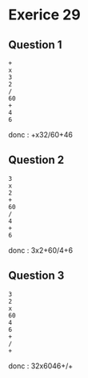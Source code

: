 # Exerice 29
## Question 1
```
+    
x    
3    
2    
/    
60    
+    
4    
6    
```
donc : +x32/60+46    

## Question 2
```
3    
x    
2    
+    
60    
/    
4    
+    
6    
```
donc : 3x2+60/4+6    


## Question 3
```
3    
2    
x    
60     
4    
6    
+    
/    
+    
```
donc : 32x6046+/+    